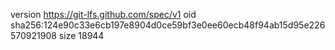 version https://git-lfs.github.com/spec/v1
oid sha256:124e90c33e6cb197e8904d0ce59bf3e0ee60ecb48f94ab15d95e226570921908
size 18944
